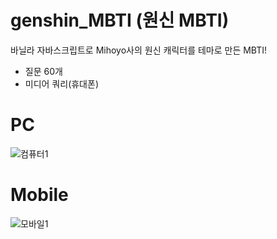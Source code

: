 # genshin_MBTI (원신 MBTI)

바닐라 자바스크립트로 Mihoyo사의 원신 캐릭터를 테마로 만든 MBTI!

- 질문 60개
- 미디어 쿼리(휴대폰)

# PC

![컴퓨터1](https://user-images.githubusercontent.com/66498240/131628582-748c2351-7c0d-4709-9c24-8be557a55765.JPG)

# Mobile

![모바일1](https://user-images.githubusercontent.com/66498240/131628794-0c49ec6c-8730-4e6a-916f-34c34e32da64.JPG)

